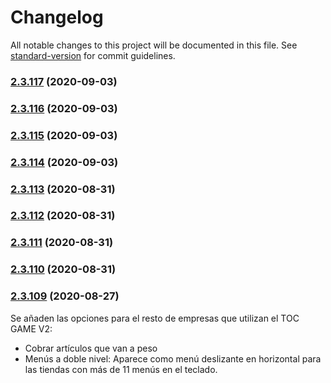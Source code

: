 # Changelog

All notable changes to this project will be documented in this file. See [standard-version](https://github.com/conventional-changelog/standard-version) for commit guidelines.

### [2.3.117](https://github.com/dobleamarilla/tocGameV2/compare/v2.3.116...v2.3.117) (2020-09-03)

### [2.3.116](https://github.com/dobleamarilla/tocGameV2/compare/v2.3.115...v2.3.116) (2020-09-03)

### [2.3.115](https://github.com/dobleamarilla/tocGameV2/compare/v2.3.114...v2.3.115) (2020-09-03)

### [2.3.114](https://github.com/dobleamarilla/tocGameV2/compare/v2.3.113...v2.3.114) (2020-09-03)

### [2.3.113](https://github.com/dobleamarilla/tocGameV2/compare/v2.3.112...v2.3.113) (2020-08-31)

### [2.3.112](https://github.com/dobleamarilla/tocGameV2/compare/v2.3.111...v2.3.112) (2020-08-31)

### [2.3.111](https://github.com/dobleamarilla/tocGameV2/compare/v2.3.110...v2.3.111) (2020-08-31)

### [2.3.110](https://github.com/dobleamarilla/tocGameV2/compare/v2.3.109...v2.3.110) (2020-08-31)

### [2.3.109](https://github.com/dobleamarilla/tocGameV2/compare/v2.3.108...v2.3.109) (2020-08-27)

Se añaden las opciones para el resto de empresas que utilizan el TOC GAME V2:
- Cobrar artículos que van a peso
- Menús a doble nivel: Aparece como menú deslizante en horizontal para las tiendas con más de 11 menús en el teclado.